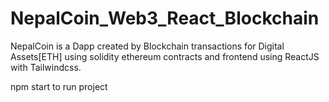 # NepalCoin_Web3_React_Blockchain
NepalCoin is a Dapp created by Blockchain transactions for Digital Assets[ETH] using solidity ethereum contracts and frontend using ReactJS with Tailwindcss.

npm start 
to run project
